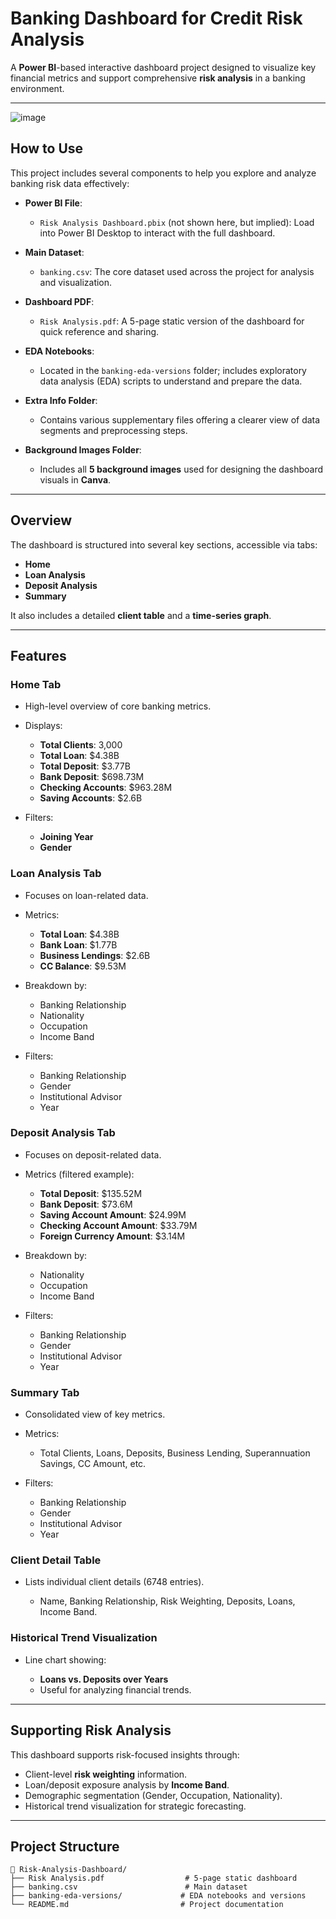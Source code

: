 
#  Banking Dashboard for Credit Risk Analysis

A **Power BI**-based interactive dashboard project designed to visualize key financial metrics and support comprehensive **risk analysis** in a banking environment.

---
![image](https://github.com/user-attachments/assets/cd547469-8a03-4856-9f7b-59010f769d1c)


##  How to Use

This project includes several components to help you explore and analyze banking risk data effectively:

* **Power BI File**:

  * `Risk Analysis Dashboard.pbix` (not shown here, but implied): Load into Power BI Desktop to interact with the full dashboard.
* **Main Dataset**:

  * `banking.csv`: The core dataset used across the project for analysis and visualization.
* **Dashboard PDF**:

  * `Risk Analysis.pdf`: A 5-page static version of the dashboard for quick reference and sharing.
* **EDA Notebooks**:

  * Located in the `banking-eda-versions` folder; includes exploratory data analysis (EDA) scripts to understand and prepare the data.
* **Extra Info Folder**:

  * Contains various supplementary files offering a clearer view of data segments and preprocessing steps.
* **Background Images Folder**:

  * Includes all **5 background images** used for designing the dashboard visuals in **Canva**.

---

##  Overview

The dashboard is structured into several key sections, accessible via tabs:

* **Home**
* **Loan Analysis**
* **Deposit Analysis**
* **Summary**

It also includes a detailed **client table** and a **time-series graph**.

---

##  Features

###  Home Tab

* High-level overview of core banking metrics.
* Displays:

  * **Total Clients**: 3,000
  * **Total Loan**: \$4.38B
  * **Total Deposit**: \$3.77B
  * **Bank Deposit**: \$698.73M
  * **Checking Accounts**: \$963.28M
  * **Saving Accounts**: \$2.6B
* Filters:

  * **Joining Year**
  * **Gender**

###  Loan Analysis Tab

* Focuses on loan-related data.
* Metrics:

  * **Total Loan**: \$4.38B
  * **Bank Loan**: \$1.77B
  * **Business Lendings**: \$2.6B
  * **CC Balance**: \$9.53M
* Breakdown by:

  * Banking Relationship
  * Nationality
  * Occupation
  * Income Band
* Filters:

  * Banking Relationship
  * Gender
  * Institutional Advisor
  * Year

###  Deposit Analysis Tab

* Focuses on deposit-related data.
* Metrics (filtered example):

  * **Total Deposit**: \$135.52M
  * **Bank Deposit**: \$73.6M
  * **Saving Account Amount**: \$24.99M
  * **Checking Account Amount**: \$33.79M
  * **Foreign Currency Amount**: \$3.14M
* Breakdown by:

  * Nationality
  * Occupation
  * Income Band
* Filters:

  * Banking Relationship
  * Gender
  * Institutional Advisor
  * Year

###  Summary Tab

* Consolidated view of key metrics.
* Metrics:

  * Total Clients, Loans, Deposits, Business Lending, Superannuation Savings, CC Amount, etc.
* Filters:

  * Banking Relationship
  * Gender
  * Institutional Advisor
  * Year

###  Client Detail Table

* Lists individual client details (6748 entries).

  * Name, Banking Relationship, Risk Weighting, Deposits, Loans, Income Band.

###  Historical Trend Visualization

* Line chart showing:

  * **Loans vs. Deposits over Years**
  * Useful for analyzing financial trends.

---

##  Supporting Risk Analysis

This dashboard supports risk-focused insights through:

* Client-level **risk weighting** information.
* Loan/deposit exposure analysis by **Income Band**.
* Demographic segmentation (Gender, Occupation, Nationality).
* Historical trend visualization for strategic forecasting.

---

##  Project Structure

```
📁 Risk-Analysis-Dashboard/
├── Risk Analysis.pdf                  # 5-page static dashboard
├── banking.csv                        # Main dataset
├── banking-eda-versions/             # EDA notebooks and versions                      
└── README.md                         # Project documentation
```
